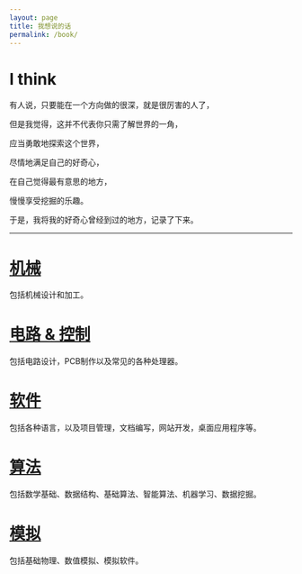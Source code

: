```yaml
---
layout: page
title: 我想说的话
permalink: /book/
---
```

# I think

有人说，只要能在一个方向做的很深，就是很厉害的人了，  

但是我觉得，这并不代表你只需了解世界的一角，  

应当勇敢地探索这个世界，  

尽情地满足自己的好奇心，

在自己觉得最有意思的地方，  

慢慢享受挖掘的乐趣。

于是，我将我的好奇心曾经到过的地方，记录了下来。   

***

# [机械](/books/Mechanical-Design/)
包括机械设计和加工。

# [电路 & 控制](/books/Hardware-Development/)
包括电路设计，PCB制作以及常见的各种处理器。

# [软件](/books/Software-Development/)
包括各种语言，以及项目管理，文档编写，网站开发，桌面应用程序等。

# [算法](/books/Algorithm/)
包括数学基础、数据结构、基础算法、智能算法、机器学习、数据挖掘。

# [模拟](/books/Simulation/)
包括基础物理、数值模拟、模拟软件。
